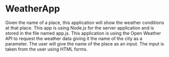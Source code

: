 # WeatherApp
Given the name of a place, this application will show the weather conditions at that place.
This app is using Node.js for the server application and is stored in the file named app.js.
This application is using the Open Weather API to request the weather data giving it the name of the city as a parameter.
The user will give the name of the place as an input.
The input is taken from the user using HTML forms.
